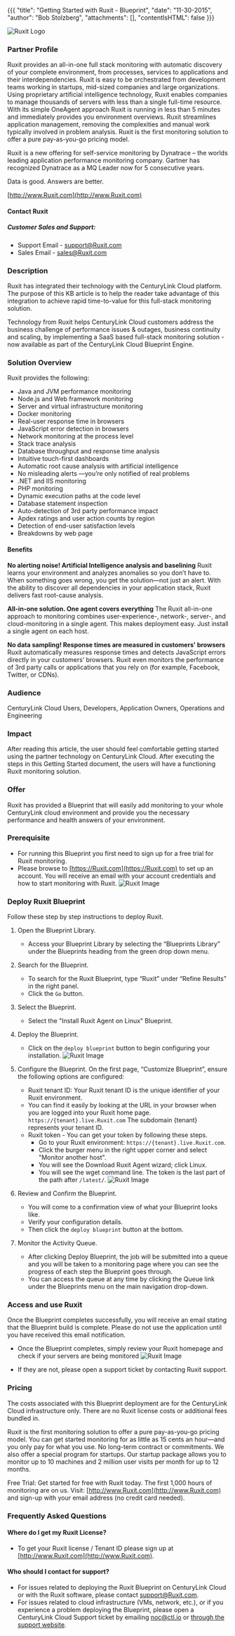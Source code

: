 {{{
  "title": "Getting Started with Ruxit - Blueprint",
  "date": "11-30-2015",
  "author": "Bob Stolzberg",
  "attachments": [],
  "contentIsHTML": false
}}}

![Ruxit Logo](../../images/ecosystem-ruxit-logo.png)

### Partner Profile
Ruxit provides an all-in-one full stack monitoring with automatic discovery of your complete environment, from processes, services to applications and their interdependencies. Ruxit is easy to be orchestrated from development teams working in startups, mid-sized companies and large organizations. Using proprietary artificial intelligence technology, Ruxit enables companies to manage thousands of servers with less than a single full-time resource. With its simple OneAgent approach Ruxit is running in less than 5 minutes and immediately provides you environment overviews. Ruxit streamlines application management, removing the complexities and manual work typically involved in problem analysis. Ruxit is the first monitoring solution to offer a pure pay-as-you-go pricing model.

Ruxit is a new offering for self-service monitoring by Dynatrace – the worlds leading application performance monitoring company. Gartner has recognized Dynatrace as a MQ Leader now for 5 consecutive years.

Data is good. Answers are better.

[http://www.Ruxit.com](http://www.Ruxit.com)

#### Contact Ruxit
##### Customer Sales and Support:
* Support Email - [support@Ruxit.com](mailto:support@Ruxit.com)
* Sales Email - [sales@Ruxit.com](mailto:sales@Ruxit.com)

### Description
Ruxit has integrated their technology with the CenturyLink Cloud platform. The purpose of this KB article is to help the reader take advantage of this integration to achieve rapid time-to-value for this full-stack monitoring solution.

Technology from Ruxit helps CenturyLink Cloud customers address the business challenge of performance issues & outages, business continuity and scaling, by implementing a SaaS based full-stack monitoring solution - now available as part of the CenturyLink Cloud Blueprint Engine.

### Solution Overview
Ruxit provides the following:
  * Java and JVM performance monitoring
  * Node.js and Web framework monitoring
  * Server and virtual infrastructure monitoring
  * Docker monitoring
  * Real-user response time in browsers
  * JavaScript error detection in browsers
  * Network monitoring at the process level
  * Stack trace analysis
  * Database throughput and response time analysis
  * Intuitive touch-first dashboards
  * Automatic root cause analysis with artificial intelligence
  * No misleading alerts —you’re only notified of real problems
  * .NET and IIS monitoring
  * PHP monitoring
  * Dynamic execution paths at the code level
  * Database statement inspection
  * Auto-detection of 3rd party performance impact
  * Apdex ratings and user action counts by region
  * Detection of end-user satisfaction levels
  * Breakdowns by web page

#### Benefits
**No alerting noise! Artificial Intelligence analysis and baselining**
Ruxit learns your environment and analyzes anomalies so you don’t have to. When something goes wrong, you get the solution—not just an alert. With the ability to discover all dependencies in your application stack, Ruxit delivers fast root-cause analysis.

**All-in-one solution. One agent covers everything**
The Ruxit all-in-one approach to monitoring combines user-experience-, network-, server-, and cloud-monitoring in a single agent. This makes deployment easy. Just install a single agent on each host.

**No data sampling! Response times are measured in customers' browsers**
Ruxit automatically measures response times and detects JavaScript errors directly in your customers’ browsers. Ruxit even monitors the performance of 3rd party calls or applications that you rely on (for example, Facebook, Twitter, or CDNs).

### Audience
CenturyLink Cloud Users, Developers, Application Owners, Operations and Engineering

### Impact
After reading this article, the user should feel comfortable getting started using the partner technology on CenturyLink Cloud. After executing the steps in this Getting Started document, the users will have a functioning Ruxit monitoring solution.

### Offer
Ruxit has provided a Blueprint that will easily add monitoring to your whole CenturyLink cloud environment and provide you the necessary performance and health answers of your environment.

### Prerequisite
* For running this Blueprint you first need to sign up for a free trial for Ruxit monitoring.
* Please browse to [https://Ruxit.com](https://Ruxit.com) to set up an account. You will receive an email with your account credentials and how to start monitoring with Ruxit.
  ![Ruxit Image](../../images/ecosystem-ruxit-1.png)

### Deploy Ruxit Blueprint
Follow these step by step instructions to deploy Ruxit.

1. Open the Blueprint Library.
   * Access your Blueprint Library by selecting the “Blueprints Library” under the Blueprints heading from the green drop down menu.

2. Search for the Blueprint.
   * To search for the Ruxit Blueprint, type “Ruxit” under “Refine Results” in the right panel.
   * Click the `Go` button.

3. Select the Blueprint.
   * Select the "Install Ruxit Agent on Linux" Blueprint.

4. Deploy the Blueprint.
   * Click on the `deploy blueprint` button to begin configuring your installation.
   ![Ruxit Image](../../images/ecosystem-ruxit-2.png)

5. Configure the Blueprint.
On the first page, “Customize Blueprint”, ensure the following options are configured:
   * Ruxit tenant ID: Your Ruxit tenant ID is the unique identifier of your Ruxit environment.
   * You can find it easily by looking at the URL in your browser when you are logged into your Ruxit home page. `https://{tenant}.live.Ruxit.com` The subdomain {tenant} represents your tenant ID.
   * Ruxit token - You can get your token by following these steps.
     * Go to your Ruxit environment: `https://{tenant}.live.Ruxit.com`.
     * Click the burger menu in the right upper corner and select "Monitor another host".
     * You will see the Download Ruxit Agent wizard; click Linux.
     * You will see the wget command line. The token is the last part of the path after `/latest/`.
   ![Ruxit Image](../../images/ecosystem-ruxit-3.png)

6. Review and Confirm the Blueprint.
   * You will come to a confirmation view of what your Blueprint looks like.
   * Verify your configuration details.
   * Then click the `deploy blueprint` button at the bottom.

7. Monitor the Activity Queue.
   * After clicking Deploy Blueprint, the job will be submitted into a queue and you will be taken to a monitoring page where you can see the progress of each step the Blueprint goes through.
   * You can access the queue at any time by clicking the Queue link under the Blueprints menu on the main navigation drop-down.

### Access and use Ruxit
Once the Blueprint completes successfully, you will receive an email stating that the Blueprint build is complete. Please do not use the application until you have received this email notification.
* Once the Blueprint completes, simply review your Ruxit homepage and check if your servers are being monitored
  ![Ruxit Image](../../images/ecosystem-ruxit-4.png)

* If they are not, please open a support ticket by contacting Ruxit support.

### Pricing
The costs associated with this Blueprint deployment are for the CenturyLink Cloud infrastructure only. There are no Ruxit license costs or additional fees bundled in.

Ruxit is the first monitoring solution to offer a pure pay-as-you-go pricing model. You can get started monitoring for as little as 15 cents an hour—and you only pay for what you use. No long-term contract or commitments. We also offer a special program for startups. Our startup package allows you to monitor up to 10 machines and 2 million user visits per month for up to 12 months.

Free Trial: Get started for free with Ruxit today. The first 1,000 hours of monitoring are on us. Visit: [http://www.Ruxit.com](http://www.Ruxit.com) and sign-up with your email address (no credit card needed).

### Frequently Asked Questions

#### Where do I get my Ruxit License?
* To get your Ruxit license / Tenant ID please sign up at [http://www.Ruxit.com](http://www.Ruxit.com).

#### Who should I contact for support?
* For issues related to deploying the Ruxit Blueprint on CenturyLink Cloud or with the Ruxit software, please contact [support@Ruxit.com](mailto:support@Ruxit.com).
* For issues related to cloud infrastructure (VMs, network, etc.), or if you experience a problem deploying the Blueprint, please open a CenturyLink Cloud Support ticket by emailing [noc@ctl.io](mailto:noc@ctl.io) or [through the support website](https://t3n.zendesk.com/tickets/new).
